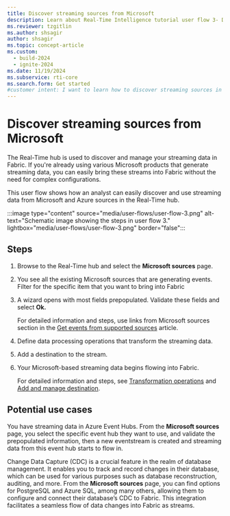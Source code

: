```yaml
---
title: Discover streaming sources from Microsoft
description: Learn about Real-Time Intelligence tutorial user flow 3- Discover streaming sources in Microsoft Fabric.
ms.reviewer: tzgitlin
ms.author: shsagir
author: shsagir
ms.topic: concept-article
ms.custom:
  - build-2024
  - ignite-2024
ms.date: 11/19/2024
ms.subservice: rti-core
ms.search.form: Get started
#customer intent: I want to learn how to discover streaming sources in Real-Time Intelligence.
---
```


# Discover streaming sources from Microsoft

The Real-Time hub is used to discover and manage your streaming data in Fabric. If you're already using various Microsoft products that generate streaming data, you can easily bring these streams into Fabric without the need for complex configurations.

This user flow shows how an analyst can easily discover and use streaming data from Microsoft and Azure sources in the Real-Time hub.

:::image type="content" source="media/user-flows/user-flow-3.png" alt-text="Schematic image showing the steps in user flow 3." lightbox="media/user-flows/user-flow-3.png" border="false":::

## Steps

1. Browse to the Real-Time hub and select the **Microsoft sources** page.
1. You see all the existing Microsoft sources that are generating events. Filter for the specific item that you want to bring into Fabric
1. A wizard opens with most fields prepopulated. Validate these fields and select **Ok.**

    For detailed information and steps, use links from Microsoft sources section in the [Get events from supported sources](../real-time-hub/supported-sources.md) article.
1. Define data processing operations that transform the streaming data.
1. Add a destination to the stream.
1. Your Microsoft-based streaming data begins flowing into Fabric.

    For detailed information and steps, see [Transformation operations](./event-streams/route-events-based-on-content.md#supported-operations) and [Add and manage destination](./event-streams/add-manage-eventstream-destinations.md).

## Potential use cases

You have streaming data in Azure Event Hubs. From the **Microsoft sources** page, you select the specific event hub they want to use, and validate the prepopulated information, then a new eventstream is created and streaming data from this event hub starts to flow in.

Change Data Capture (CDC) is a crucial feature in the realm of database management. It enables you to track and record changes in their database, which can be used for various purposes such as database reconstruction, auditing, and more. From the **Microsoft sources** page, you can find options for PostgreSQL and Azure SQL, among many others, allowing them to configure and connect their database’s CDC to Fabric. This integration facilitates a seamless flow of data changes into Fabric as streams.
